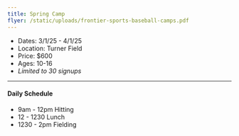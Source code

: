 ```yaml
---
title: Spring Camp
flyer: /static/uploads/frontier-sports-baseball-camps.pdf
---
```

* Dates: 3/1/25 - 4/1/25
* Location: Turner Field
* Price: $600
* Ages: 10-16
* *Limited to 30 signups*

- - -

#### Daily Schedule

* 9am - 12pm Hitting
* 12 - 1230 Lunch
* 1230 - 2pm Fielding
